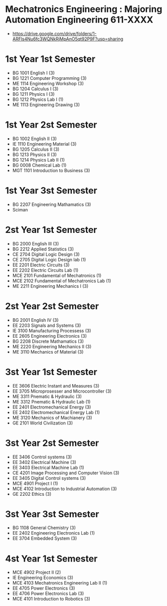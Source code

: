# Mechatronics Engineering : Majoring Automation Engineering 611-XXXX

- https://drive.google.com/drive/folders/1-ARFls4Nu6fc3WQNkRjMpAnO5qt92P9F?usp=sharing

# 1st Year 1st Semester
- BG 1001 English I (3)
- BG 1221 Computer Programming (3)
- ME 1114 Engineering Workshop (3)
- BG 1204 Calculus I (3)
- BG 1211 Physics I (3)
- BG 1212 Physics Lab I (1)
- ME 1113 Engineering Drawing (3)

# 1st Year 2st Semester
- BG 1002 English II (3)
- IE 1110 Engineering Material (3)
- BG 1205 Calculus II (3)
- BG 1213 Physics II (3)
- BG 1214 Physics Lab II (1)
- BG 0008 Chemical Lab (1)
- MGT 1101 Introduction to Business (3)

# 1st Year 3st Semester
- BG 2207 Engineering Mathamatics (3)
- Sciman

# 2st Year 1st Semester
- BG 2000 English III (3)
- BG 2212 Applied Statistics (3)
- CE 2704 Digital Logic Design (3)
- CE 2705 Digital Logic Design lab (1)
- EE 2201 Electric Circuits (3)
- EE 2202 Electric Circuits Lab (1)
- MCE 2101 Fundamental of Mechatronics (1)
- MCE 2102 Fundamental of Mechatronics Lab (1)
- ME 2211 Engineering Mechanics I (3)

# 2st Year 2st Semester
- BG 2001 English IV (3)
- EE 2203 Signals and Systems (3)
- IE 3100 Manufacturing Processess (3)
- EE 2605 Engineering Electronics (3)
- BG 2208 Discrete Mathamatics (3)
- ME 2220 Engineering Mechanics II (3)
- ME 3110 Mechanics of Material (3)

# 3st Year 1st Semester
- EE 3606 Electric Instant and Measures (3)
- EE 3705 Microprosesser and Microcontroller (3)
- ME 3311 Pnematic & Hydraulic (3)
- ME 3312 Pnematic & Hydraulic Lab (1)
- EE 2401 Electromechanical Energy (3)
- EE 2402 Electromechanical Energy Lab (1)
- ME 3120 Mechanics of Machianery (3)
- GE 2101 World Civilization (3)

# 3st Year 2st Semester
- EE 3406 Control systems (3)
- EE 3402 Electrical Machine (3)
- EE 3403 Electrical Machine Lab (1)
- CE 4201 Image Processing and Computer Vision (3)
- EE 3405 Digital Control systems (3)
- MCE 4901 Project I (1)
- MCE 4102 Introduction to Industrial Automation (3)
- GE 2202 Ethics (3)

# 3st Year 3st Semester
- BG 1108 General Chemistry (3)
- EE 2402 Engineering Electronics Lab (1)
- EE 3704 Embedded System (3)

# 4st Year 1st Semester
- MCE 4902 Project II (2)
- IE Engineering Economics (3)
- MCE 4103 Mechatronics Engineering Lab II (1)
- EE 4705 Power Electronics (3)
- EE 4706 Power Electronics Lab (3)
- MCE 4101 Introduction to Robotics (3)